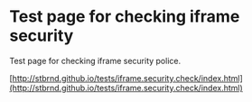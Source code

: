 Test page for checking iframe security
======================================

Test page for checking iframe security police.

[http://stbrnd.github.io/tests/iframe.security.check/index.html](http://stbrnd.github.io/tests/iframe.security.check/index.html)

